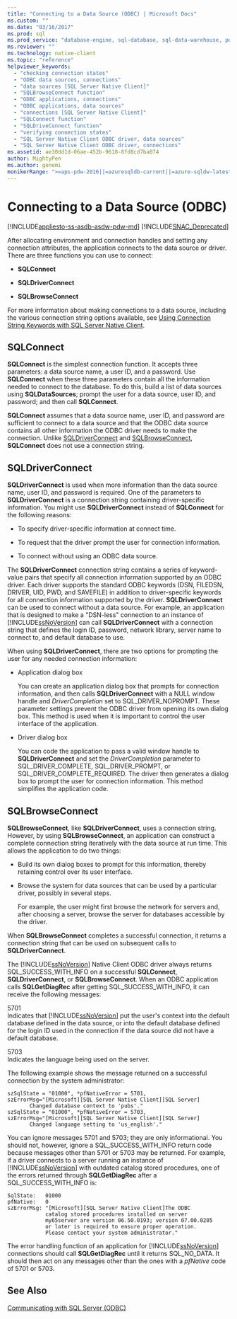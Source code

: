 ```yaml
---
title: "Connecting to a Data Source (ODBC) | Microsoft Docs"
ms.custom: ""
ms.date: "03/16/2017"
ms.prod: sql
ms.prod_service: "database-engine, sql-database, sql-data-warehouse, pdw"
ms.reviewer: ""
ms.technology: native-client
ms.topic: "reference"
helpviewer_keywords: 
  - "checking connection states"
  - "ODBC data sources, connections"
  - "data sources [SQL Server Native Client]"
  - "SQLBrowseConnect function"
  - "ODBC applications, connections"
  - "ODBC applications, data sources"
  - "connections [SQL Server Native Client]"
  - "SQLConnect function"
  - "SQLDriveConnect function"
  - "verifying connection states"
  - "SQL Server Native Client ODBC driver, data sources"
  - "SQL Server Native Client ODBC driver, connections"
ms.assetid: ae30dd1d-06ae-452b-9618-8fd8cd7ba074
author: MightyPen
ms.author: genemi
monikerRange: ">=aps-pdw-2016||=azuresqldb-current||=azure-sqldw-latest||>=sql-server-2016||=sqlallproducts-allversions||>=sql-server-linux-2017||=azuresqldb-mi-current"
---
```

# Connecting to a Data Source (ODBC)
[!INCLUDE[appliesto-ss-asdb-asdw-pdw-md](../../includes/appliesto-ss-asdb-asdw-pdw-md.md)]
[!INCLUDE[SNAC_Deprecated](../../includes/snac-deprecated.md)]

  After allocating environment and connection handles and setting any connection attributes, the application connects to the data source or driver. There are three functions you can use to connect:  
  
-   **SQLConnect**  
  
-   **SQLDriverConnect**  
  
-   **SQLBrowseConnect**  
  
 For more information about making connections to a data source, including the various connection string options available, see [Using Connection String Keywords with SQL Server Native Client](../../relational-databases/native-client/applications/using-connection-string-keywords-with-sql-server-native-client.md).  
  
## SQLConnect  
 **SQLConnect** is the simplest connection function. It accepts three parameters: a data source name, a user ID, and a password. Use **SQLConnect** when these three parameters contain all the information needed to connect to the database. To do this, build a list of data sources using **SQLDataSources**; prompt the user for a data source, user ID, and password; and then call **SQLConnect**.  
  
 **SQLConnect** assumes that a data source name, user ID, and password are sufficient to connect to a data source and that the ODBC data source contains all other information the ODBC driver needs to make the connection. Unlike [SQLDriverConnect](../../relational-databases/native-client-odbc-api/sqldriverconnect.md) and [SQLBrowseConnect](../../relational-databases/native-client-odbc-api/sqlbrowseconnect.md), **SQLConnect** does not use a connection string.  
  
## SQLDriverConnect  
 **SQLDriverConnect** is used when more information than the data source name, user ID, and password is required. One of the parameters to **SQLDriverConnect** is a connection string containing driver-specific information. You might use **SQLDriverConnect** instead of **SQLConnect** for the following reasons:  
  
-   To specify driver-specific information at connect time.  
  
-   To request that the driver prompt the user for connection information.  
  
-   To connect without using an ODBC data source.  
  
 The **SQLDriverConnect** connection string contains a series of keyword-value pairs that specify all connection information supported by an ODBC driver. Each driver supports the standard ODBC keywords (DSN, FILEDSN, DRIVER, UID, PWD, and SAVEFILE) in addition to driver-specific keywords for all connection information supported by the driver. **SQLDriverConnect** can be used to connect without a data source. For example, an application that is designed to make a "DSN-less" connection to an instance of [!INCLUDE[ssNoVersion](../../includes/ssnoversion-md.md)] can call **SQLDriverConnect** with a connection string that defines the login ID, password, network library, server name to connect to, and default database to use.  
  
 When using **SQLDriverConnect**, there are two options for prompting the user for any needed connection information:  
  
-   Application dialog box  
  
     You can create an application dialog box that prompts for connection information, and then calls **SQLDriverConnect** with a NULL window handle and *DriverCompletion* set to SQL_DRIVER_NOPROMPT. These parameter settings prevent the ODBC driver from opening its own dialog box. This method is used when it is important to control the user interface of the application.  
  
-   Driver dialog box  
  
     You can code the application to pass a valid window handle to **SQLDriverConnect** and set the *DriverCompletion* parameter to SQL_DRIVER_COMPLETE, SQL_DRIVER_PROMPT, or SQL_DRIVER_COMPLETE_REQUIRED. The driver then generates a dialog box to prompt the user for connection information. This method simplifies the application code.  
  
## SQLBrowseConnect  
 **SQLBrowseConnect**, like **SQLDriverConnect**, uses a connection string. However, by using **SQLBrowseConnect**, an application can construct a complete connection string iteratively with the data source at run time. This allows the application to do two things:  
  
-   Build its own dialog boxes to prompt for this information, thereby retaining control over its user interface.  
  
-   Browse the system for data sources that can be used by a particular driver, possibly in several steps.  
  
     For example, the user might first browse the network for servers and, after choosing a server, browse the server for databases accessible by the driver.  
  
 When **SQLBrowseConnect** completes a successful connection, it returns a connection string that can be used on subsequent calls to **SQLDriverConnect**.  
  
 The [!INCLUDE[ssNoVersion](../../includes/ssnoversion-md.md)] Native Client ODBC driver always returns SQL_SUCCESS_WITH_INFO on a successful **SQLConnect**, **SQLDriverConnect**, or **SQLBrowseConnect**. When an ODBC application calls **SQLGetDiagRec** after getting SQL_SUCCESS_WITH_INFO, it can receive the following messages:  
  
 5701  
 Indicates that [!INCLUDE[ssNoVersion](../../includes/ssnoversion-md.md)] put the user's context into the default database defined in the data source, or into the default database defined for the login ID used in the connection if the data source did not have a default database.  
  
 5703  
 Indicates the language being used on the server.  
  
 The following example shows the message returned on a successful connection by the system administrator:  
  
```  
szSqlState = "01000", *pfNativeError = 5701,  
szErrorMsg="[Microsoft][SQL Server Native Client][SQL Server]  
       Changed database context to 'pubs'."  
szSqlState = "01000", *pfNativeError = 5703,  
szErrorMsg="[Microsoft][SQL Server Native Client][SQL Server]  
       Changed language setting to 'us_english'."  
```  
  
 You can ignore messages 5701 and 5703; they are only informational. You should not, however, ignore a SQL_SUCCESS_WITH_INFO return code because messages other than 5701 or 5703 may be returned. For example, if a driver connects to a server running an instance of [!INCLUDE[ssNoVersion](../../includes/ssnoversion-md.md)] with outdated catalog stored procedures, one of the errors returned through **SQLGetDiagRec** after a SQL_SUCCESS_WITH_INFO is:  
  
```  
SqlState:   01000  
pfNative:   0  
szErrorMsg: "[Microsoft][SQL Server Native Client]The ODBC  
            catalog stored procedures installed on server  
            my65server are version 06.50.0193; version 07.00.0205  
            or later is required to ensure proper operation.  
            Please contact your system administrator."  
```  
  
 The error handling function of an application for [!INCLUDE[ssNoVersion](../../includes/ssnoversion-md.md)] connections should call **SQLGetDiagRec** until it returns SQL_NO_DATA. It should then act on any messages other than the ones with a *pfNative* code of 5701 or 5703.  
  
## See Also  
 [Communicating with SQL Server &#40;ODBC&#41;](../../relational-databases/native-client-odbc-communication/communicating-with-sql-server-odbc.md)  
  
  
